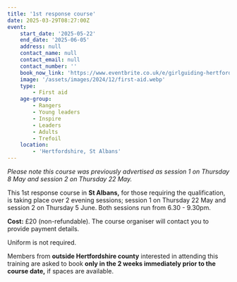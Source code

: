 ```yaml
---
title: '1st response course'
date: 2025-03-29T08:27:00Z
event:
    start_date: '2025-05-22'
    end_date: '2025-06-05'
    address: null
    contact_name: null
    contact_email: null
    contact_number: ''
    book_now_link: 'https://www.eventbrite.co.uk/e/girlguiding-hertfordshire-1st-response-course-2-x-3-hour-sessions-tickets-1299280114799'
    image: '/assets/images/2024/12/first-aid.webp'
    type:
        - First aid
    age-group:
        - Rangers
        - Young leaders
        - Inspire
        - Leaders
        - Adults
        - Trefoil
    location:
        - 'Hertfordshire, St Albans'
---
```

*Please note this course was previously advertised as session 1 on Thursday 8 May and session 2 on Thursday 22 May.*

This 1st response course in **St Albans,** for those requiring the qualification, is taking place over 2 evening sessions; session 1 on Thursday 22 May and session 2 on Thursday 5 June. Both sessions run from 6.30 - 9.30pm.

**Cost:** £20 (non-refundable). The course organiser will contact you to provide payment details.

Uniform is not required.

Members from **outside Hertfordshire county** interested in attending this training are asked to book **only in the 2 weeks immediately prior to the course date,** if spaces are available.
